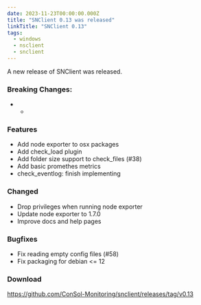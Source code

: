 ```yaml
---
date: 2023-11-23T00:00:00.000Z
title: "SNClient 0.13 was released"
linkTitle: "SNClient 0.13"
tags:
  - windows
  - nsclient
  - snclient
---
```

A new release of SNClient was released.
### Breaking Changes:
* -
### Features
* Add node exporter to osx packages
* Add check_load plugin
* Add folder size support to check_files (#38)
* Add basic promethes metrics
* check_eventlog: finish implementing
### Changed
* Drop privileges when running node exporter
* Update node exporter to 1.7.0
* Improve docs and help pages
### Bugfixes
* Fix reading empty config files (#58)
* Fix packaging for debian <= 12
### Download
<https://github.com/ConSol-Monitoring/snclient/releases/tag/v0.13>
